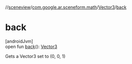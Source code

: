 //[sceneview](../../../index.md)/[com.google.ar.sceneform.math](../index.md)/[Vector3](index.md)/[back](back.md)

# back

[androidJvm]\
open fun [back](back.md)(): [Vector3](index.md)

Gets a Vector3 set to (0, 0, 1)
